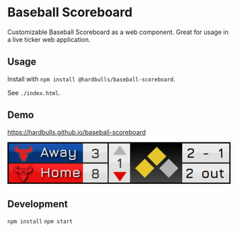 # Baseball Scoreboard

Customizable Baseball Scoreboard as a web component. 
Great for usage in a live ticker web application.

## Usage

Install with `npm install @hardbulls/baseball-scoreboard`.

See `./index.html`.

## Demo

https://hardbulls.github.io/baseball-scoreboard

![Baseball Scoreboard Preview](./.github/preview.png)

## Development

`npm install`
`npm start`
